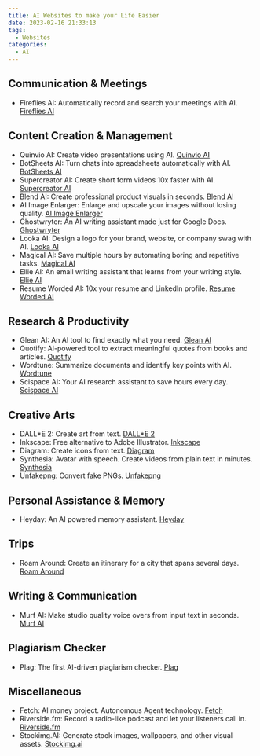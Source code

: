 ```yaml
---
title: AI Websites to make your Life Easier
date: 2023-02-16 21:33:13
tags:
  - Websites
categories:
  - AI
---
```


## Communication & Meetings
- Fireflies AI: Automatically record and search your meetings with AI. [Fireflies AI](https://fireflies.ai/)

## Content Creation & Management
- Quinvio AI: Create video presentations using AI. [Quinvio AI](https://www.quinvio.com/)
- BotSheets AI: Turn chats into spreadsheets automatically with AI. [BotSheets AI](https://botsheets.com/)
- Supercreator AI: Create short form videos 10x faster with AI. [Supercreator AI](https://supercreator.com/)
- Blend AI: Create professional product visuals in seconds. [Blend AI](https://blend.ai/)
- AI Image Enlarger: Enlarge and upscale your images without losing quality. [AI Image Enlarger](https://imglarger.com/)
- Ghostwryter: An AI writing assistant made just for Google Docs. [Ghostwryter](https://www.ghostwryter.io/)
- Looka AI: Design a logo for your brand, website, or company swag with AI. [Looka AI](https://looka.com/)
- MagicaI AI: Save multiple hours by automating boring and repetitive tasks. [MagicaI AI](https://magical.ai/)
- Ellie AI: An email writing assistant that learns from your writing style. [Ellie AI](https://www.ellie.ai/)
- Resume Worded AI: 10x your resume and LinkedIn profile. [Resume Worded AI](https://resumeworded.com/)

## Research & Productivity
- Glean AI: An AI tool to find exactly what you need. [Glean AI](https://glean.co/)
- Quotify: AI-powered tool to extract meaningful quotes from books and articles. [Quotify](https://quotify.it/)
- Wordtune: Summarize documents and identify key points with AI. [Wordtune](https://www.wordtune.com/)
- Scispace AI: Your AI research assistant to save hours every day. [Scispace AI](https://scispace.net/)

## Creative Arts
- DALL*E 2: Create art from text. [DALL*E 2](https://openai.com/dall-e-2/)
- Inkscape: Free alternative to Adobe Illustrator. [Inkscape](https://inkscape.org/)
- Diagram: Create icons from text. [Diagram](https://diagram.com/)
- Synthesia: Avatar with speech. Create videos from plain text in minutes. [Synthesia](https://synthesia.io/)
- Unfakepng: Convert fake PNGs. [Unfakepng](https://unfakepng.com/)

## Personal Assistance & Memory
- Heyday: An AI powered memory assistant. [Heyday](https://heyday.ai/)

## Trips
- Roam Around: Create an itinerary for a city that spans several days. [Roam Around](https://www.roamaround.io/)

## Writing & Communication
- Murf AI: Make studio quality voice overs from input text in seconds. [Murf AI](https://www.murf.ai/)

## Plagiarism Checker
- Plag: The first AI-driven plagiarism checker. [Plag](https://plag.ai/)

## Miscellaneous
- Fetch: AI money project. Autonomous Agent technology. [Fetch](https://fetch.ai/)
- Riverside.fm: Record a radio-like podcast and let your listeners call in. [Riverside.fm](https://riverside.fm/)
- Stockimg.AI: Generate stock images, wallpapers, and other visual assets. [Stockimg.ai](https://stockimg.ai/)

